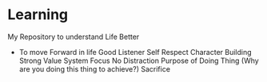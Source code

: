 # Learning
My Repository to understand Life Better

- To move Forward in life
Good Listener
Self Respect
Character Building Strong
Value System
Focus
No Distraction
Purpose of Doing Thing (Why are you doing this thing to achieve?) 
Sacrifice
